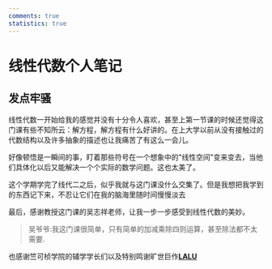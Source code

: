```yaml
---
comments: true
statistics: true
---
```


# 线性代数个人笔记

## 发点牢骚
线性代数一开始给我的感觉并没有十分令人喜欢，甚至上第一节课的时候还觉得这门课有些不知所云：解方程，解方程有什么好讲的。在上大学以前从没有接触过的代数结构以及许多抽象的描述也让我痛苦了有这么一会儿。

好像顿悟是一瞬间的事，盯着那些符号在一个想象中的"线性空间"变来变去，当他们具体化以后又能解决一个个实际的数学问题。这也太美了。

这个学期学完了线代二之后，似乎我就与这门课没什么交集了。但是我想把我学到的东西记下来，不忍让它们在我的脑海里随时间慢慢淡去

最后，感谢教授这门课的吴志祥老师，让我一步一步感受到线性代数的美妙。

>吴爷爷:我这门课很简单，只有简单的加减乘除四则运算，甚至除法都不太需要.

也感谢竺可桢学院的辅学学长们以及特别鸣谢旷世巨作[**LALU**](LALU.pdf)



